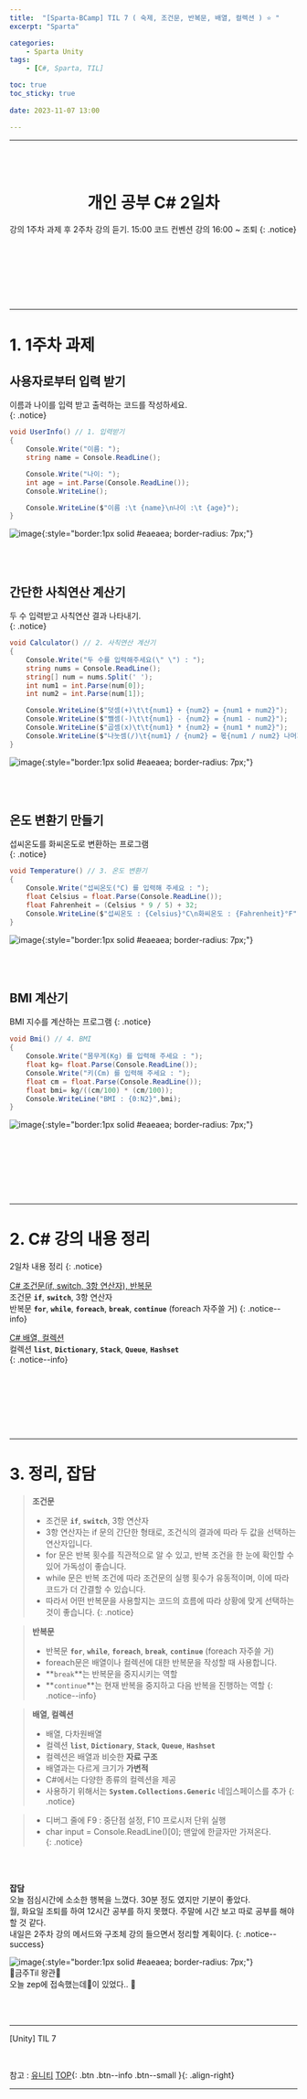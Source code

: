 ```yaml
---
title:  "[Sparta-BCamp] TIL 7 ( 숙제, 조건문, 반복문, 배열, 컬렉션 ) ⭐ "
excerpt: "Sparta"

categories:
    - Sparta Unity
tags:
    - [C#, Sparta, TIL]

toc: true
toc_sticky: true
 
date: 2023-11-07 13:00

---
```

- - -

<BR><BR>

<center><H1> 개인 공부 C# 2일차   </H1></center>
강의 1주차 과제 후 2주차 강의 듣기.   
15:00 코드 컨벤션 강의  
16:00 ~ 조퇴  
{: .notice}

<br><br><br><br><br><br>
- - - 

# 1. 1주차 과제

## 사용자로부터 입력 받기

이름과 나이를 입력 받고 출력하는 코드를 작성하세요.  
{: .notice}

<div class="notice--primary" markdown="1"> 

```c# 
void UserInfo() // 1. 입력받기
{
    Console.Write("이름: ");
    string name = Console.ReadLine();

    Console.Write("나이: ");
    int age = int.Parse(Console.ReadLine());
    Console.WriteLine();

    Console.WriteLine($"이름 :\t {name}\n나이 :\t {age}");
}
```
</div>

![image](https://github.com/levell1/levell1.github.io/assets/96651722/71417b69-2b8c-4465-842b-c16d610c8218){:style="border:1px solid #eaeaea; border-radius: 7px;"}  

<br><br>

## 간단한 사칙연산 계산기
두 수 입력받고 사칙연산 결과 나타내기.  
{: .notice}

<div class="notice--primary" markdown="1"> 

```c# 
void Calculator() // 2. 사칙연산 계산기
{
    Console.Write("두 수를 입력해주세요(\" \") : ");
    string nums = Console.ReadLine();
    string[] num = nums.Split(' ');
    int num1 = int.Parse(num[0]);
    int num2 = int.Parse(num[1]);

    Console.WriteLine($"덧셈(+)\t\t{num1} + {num2} = {num1 + num2}");
    Console.WriteLine($"뺄셈(-)\t\t{num1} - {num2} = {num1 - num2}");
    Console.WriteLine($"곱셈(x)\t\t{num1} * {num2} = {num1 * num2}");
    Console.WriteLine($"나눗셈(/)\t{num1} / {num2} = 몫{num1 / num2} 나머지{num1 % num2}");
}
```
</div>

![image](https://github.com/levell1/levell1.github.io/assets/96651722/97f83ed8-c64d-420b-b6db-1e7b1fd33805){:style="border:1px solid #eaeaea; border-radius: 7px;"}  

<br><br>

## 온도 변환기 만들기
섭씨온도를 화씨온도로 변환하는 프로그램  
{: .notice}

<div class="notice--primary" markdown="1"> 

```c# 
void Temperature() // 3. 온도 변환기
{
    Console.Write("섭씨온도(°C) 를 입력해 주세요 : ");
    float Celsius = float.Parse(Console.ReadLine());
    float Fahrenheit = (Celsius * 9 / 5) + 32;
    Console.WriteLine($"섭씨온도 : {Celsius}°C\n화씨온도 : {Fahrenheit}°F");
}
```
</div>

![image](https://github.com/levell1/levell1.github.io/assets/96651722/98de0182-ebda-41a6-9133-a9ffdd2547f2){:style="border:1px solid #eaeaea; border-radius: 7px;"}  

<br><br>

## BMI 계산기
BMI 지수를 계산하는 프로그램
{: .notice}

<div class="notice--primary" markdown="1"> 

```c# 
void Bmi() // 4. BMI
{
    Console.Write("몸무게(Kg) 를 입력해 주세요 : ");
    float kg= float.Parse(Console.ReadLine());
    Console.Write("키(Cm) 를 입력해 주세요 : ");
    float cm = float.Parse(Console.ReadLine());
    float bmi= kg/((cm/100) * (cm/100));
    Console.WriteLine("BMI : {0:N2}",bmi);
}
```
</div>

![image](https://github.com/levell1/levell1.github.io/assets/96651722/7192a3cc-638e-4579-8e5b-bc1eb7ffe6a9){:style="border:1px solid #eaeaea; border-radius: 7px;"}  

<br><br><br><br><br><br>
- - - 

# 2. C# 강의 내용 정리
2일차 내용 정리
{: .notice}

[C# 조건문(if, switch, 3항 연산자), 반복문](https://levell1.github.io/sparta%20c%20sharp/SpartaCsharp4/)  
조건문 **`if`**, **`switch`**, 3항 연산자  
반복문 **`for`**, **`while`**, **`foreach`**, **`break`**, **`continue`**    (foreach 자주쓸 거)
{: .notice--info}

[C# 배열, 컬렉션](https://levell1.github.io/sparta%20c%20sharp/SpartaCsharp5/)  
컬렉션 **`list`**, **`Dictionary`**, **`Stack`**, **`Queue`**, **`Hashset`**    
{: .notice--info}



<br><br><br><br><br><br>
- - - 

# 3. 정리, 잡담

> **조건문**
> - 조건문 **`if`**, **`switch`**, 3항 연산자  
> - 3항 연산자는 if 문의 간단한 형태로, 조건식의 결과에 따라 두 값을 선택하는 연산자입니다.
> - for 문은 반복 횟수를 직관적으로 알 수 있고, 반복 조건을 한 눈에 확인할 수 있어 가독성이 좋습니다.
> - while 문은 반복 조건에 따라 조건문의 실행 횟수가 유동적이며, 이에 따라 코드가 더 간결할 수 있습니다.
> - 따라서 어떤 반복문을 사용할지는 코드의 흐름에 따라 상황에 맞게 선택하는 것이 좋습니다.
{: .notice}

> **반복문**
> - 반복문 **`for`**, **`while`**, **`foreach`**, **`break`**, **`continue`**    (foreach 자주쓸 거)
> - foreach문은 배열이나 컬렉션에 대한 반복문을 작성할 때 사용합니다. 
> - **`break`**는 반복문을 중지시키는 역할
> - **`continue`**는 현재 반복을 중지하고 다음 반복을 진행하는 역할
{: .notice--info}


> **배열, 컬렉션**
> - 배열, 다차원배열
> - 컬렉션 **`list`**, **`Dictionary`**, **`Stack`**, **`Queue`**, **`Hashset`**    
> - 컬렉션은 배열과 비슷한 **자료 구조**
> - 배열과는 다르게 크기가 **가변적**
> - C#에서는 다양한 종류의 컬렉션을 제공
> - 사용하기 위해서는 **`System.Collections.Generic`** 네임스페이스를 추가
{: .notice}

> - 디버그 줄에 F9 : 중단점 설정, F10 프로시저 단위 실행
> - char input = Console.ReadLine()[0]; 맨앞에 한글자만 가져온다.  
{: .notice}

<br><br>

**잡담**  
오늘 점심시간에 소소한 행복을 느꼈다. 30분 정도 였지만 기분이 좋았다.  
월, 화요일 조퇴를 하여 12시간 공부를 하지 못했다. 주말에 시간 보고 따로 공부를 해야 할 것 같다.  
내일은 2주차 강의 메서드와 구조체 강의 들으면서 정리할 계획이다. 
{: .notice--success}

![image](https://github.com/levell1/levell1.github.io/assets/96651722/2eb7bf00-c498-4083-8251-2b208e30cffa){:style="border:1px solid #eaeaea; border-radius: 7px;"}   
👑금주Til 왕관👑  
오늘 zep에 접속했는데👑이 있었다.. 🙌  


<br><br>
- - - 

[Unity] TIL 7

<br>

참고 : [유니티](https://docs.unity3d.com/kr/)
[TOP](#){: .btn .btn--info .btn--small }{: .align-right}
<br>
- - -
